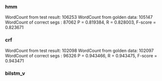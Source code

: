 ### hmm
WordCount from test result: 106253
WordCount from golden data: 105147
WordCount of correct segs : 87062
P = 0.819384, R = 0.828003, F-score = 0.823671

### crf
WordCount from test result: 102098
WordCount from golden data: 102097
WordCount of correct segs : 96326
P = 0.943466, R = 0.943475, F-score = 0.943471

### bilstm_v
